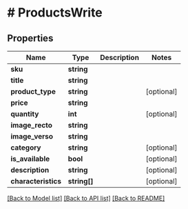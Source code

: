 # # ProductsWrite

## Properties

Name | Type | Description | Notes
------------ | ------------- | ------------- | -------------
**sku** | **string** |  |
**title** | **string** |  |
**product_type** | **string** |  | [optional]
**price** | **string** |  |
**quantity** | **int** |  | [optional]
**image_recto** | **string** |  |
**image_verso** | **string** |  |
**category** | **string** |  | [optional]
**is_available** | **bool** |  | [optional]
**description** | **string** |  | [optional]
**characteristics** | **string[]** |  | [optional]

[[Back to Model list]](../../README.md#models) [[Back to API list]](../../README.md#endpoints) [[Back to README]](../../README.md)
